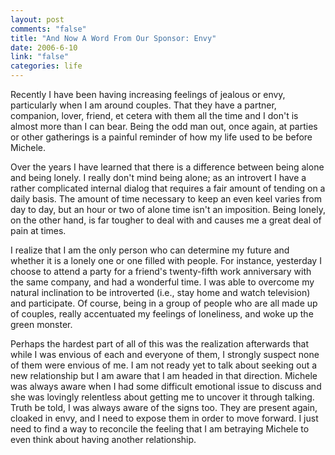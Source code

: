 ```yaml
--- 
layout: post
comments: "false"
title: "And Now A Word From Our Sponsor: Envy"
date: 2006-6-10
link: "false"
categories: life
---
```

Recently I have been having increasing feelings of jealous or envy, particularly when I am around couples. That they have a partner, companion, lover, friend, et cetera with them all the time and I don't is almost more than I can bear. Being the odd man out, once again, at parties or other gatherings is a painful reminder of how my life used to be before Michele.

Over the years I have learned that there is a difference between being alone and being lonely. I really don't mind being alone; as an introvert I have a rather complicated internal dialog that requires a fair amount of tending on a daily basis. The amount of time necessary to keep an even keel varies from day to day, but an hour or two of alone time isn't an imposition. Being lonely, on the other hand, is far tougher to deal with and causes me a great deal of pain at times.

I realize that I am the only person who can determine my future and whether it is a lonely one or one filled with people. For instance, yesterday I choose to attend a party for a friend's twenty-fifth work anniversary with the same company, and had a wonderful time. I was able to overcome my natural inclination to be introverted (i.e., stay home and watch television) and participate. Of course, being in a group of people who are all made up of couples, really accentuated my feelings of loneliness, and woke up the green monster.

Perhaps the hardest part of all of this was the realization afterwards that while I was envious of each and everyone of them, I strongly suspect none of them were envious of me. I am not ready yet to talk about seeking out a new relationship but I am aware that I am headed in that direction. Michele was always aware when I had some difficult emotional issue to discuss and she was lovingly relentless about getting me to uncover it through talking. Truth be told, I was always aware of the signs too. They are present again, cloaked in envy, and I need to expose them in order to move forward. I just need to find a way to reconcile the feeling that I am betraying Michele to even think about having another relationship.
